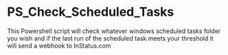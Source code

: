 # PS_Check_Scheduled_Tasks
This Powershell script will check whatever windows scheduled tasks folder you wish and if the last run of the scheduled task meets your threshold it will send a webhook to InStatus.com
